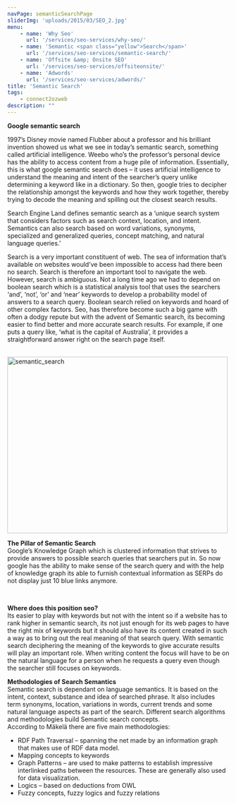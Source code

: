 ```yaml
---
navPage: semanticSearchPage
sliderImg: 'uploads/2015/03/SEO_2.jpg'
menu:
    - name: 'Why Seo'
      url: '/services/seo-services/why-seo/'
    - name: 'Semantic <span class="yellow">Search</span>'
      url: '/services/seo-services/semantic-search/'
    - name: 'Offsite &amp; Onsite SEO'
      url: '/services/seo-services/offsiteonsite/'
    - name: 'Adwords'
      url: '/services/seo-services/adwords/'
title: 'Semantic Search'
tags: 
    - connect2ozweb
description: ""
---
```


<strong>Google semantic search</strong><br>
<p>1997’s Disney movie named Flubber about a professor and his
brilliant invention showed us what we see in today’s semantic search,
something called artificial intelligence. Weebo who’s the professor’s
personal device has the ability to access content from a huge pile of
information. Essentially, this is what google semantic search does – it
uses artificial intelligence to understand the meaning and intent of
the searcher’s query unlike determining a keyword like in a dictionary.
So then, google tries to decipher the relationship amongst the keywords
and how they work together, thereby trying to decode the meaning and
spilling out the closest search results. </p>
<p>Search Engine Land defines semantic search as a ‘unique search
system that considers factors such as search context, location, and
intent. Semantics can also search based on word variations, synonyms,
specialized and generalized queries, concept matching, and natural
language queries.’</p>
<p>Search is a very important constituent of web. The sea of
information that’s available on websites would’ve been impossible to
access had there been no search. Search is therefore an important tool
to navigate the web. However, search is ambiguous. Not a long time ago
we had to depend on boolean search which is a statistical analysis tool
that uses the searchers ‘and’, ‘not’, ‘or’ and ‘near’ keywords to
develop a probability model of answers to a search query. Boolean
search relied on keywords and hoard of other complex factors. Seo, has
therefore become such a big game with often a dodgy repute but with the
advent of Semantic search, its becoming easier to find better and more
accurate search results. For example, if one puts a query like, ‘what
is the capital of Australia’, it provides a straightforward answer
right on the search page itself.</p>
&nbsp;<br>
<a href="{{ 'assets/uploads/2015/03/semantic_search.jpg' | relative_url }}" rel="lightbox-0"><img src="{{ 'assets/uploads/2015/03/semantic_search-300x259.jpg' | relative_url }}" alt="semantic_search" class="alignnone size-medium wp-image-588" width="500" height="400"></a>
<p><strong>The Pillar of Semantic Search<br></strong>
Google’s Knowledge Graph which is clustered information that strives to
provide answers to possible search queries that searchers put in. So
now google has the ability to make sense of the search query and with
the help of knowledge graph its able to furnish contextual information
as SERPs do not display just 10 blue links anymore.</p>
<br>
<p><strong>
Where does this position seo?<br></strong>
Its easier to play with keywords but not with the intent so if a
website has to rank higher in semantic search, its not just enough for
its web pages to have the right mix of keywords but it should also have
its content created in such a way as to bring out the real meaning of
that search query. With semantic search deciphering the meaning of the
keywords to give accurate results will play an important role. When
writing content the focus will have to be on the natural language for a
person when he requests a query even though the searcher still focuses
on keywords.</p><p>

<strong>Methodologies of Search Semantics<br></strong>
Semantic search is dependant on language semantics. It is based on the
intent, context, substance and idea of searched phrase. It also
includes term synonyms, location, variations in words, current trends
and some natural language aspects as part of the search. Different
search algorithms and methodologies build Semantic search concepts. <br>
According to Mäkelä there are five main methodologies:<br>
</p>
<ul>
  <li>RDF Path Traversal – spanning the net
made by an information graph that makes use of RDF data model.</li>
  <li>Mapping concepts to keywords</li>
  <li>Graph Patterns – are used to make
patterns to establish impressive interlinked paths between the
resources. These are generally also used for data visualization.</li>
  <li>Logics – based on deductions from OWL</li>
  <li>Fuzzy concepts, fuzzy logics and fuzzy
relations</li>
</ul>	